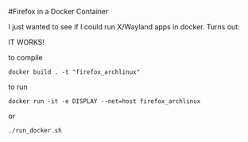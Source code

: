 #Firefox in a Docker Container

I just wanted to see if I could run X/Wayland apps in docker. Turns out:

IT WORKS!

to compile
```
docker build . -t "firefox_archlinux"
```

to run
```
docker run -it -e DISPLAY --net=host firefox_archlinux
```
or
```
./run_docker.sh
```
